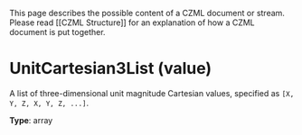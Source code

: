 This page describes the possible content of a CZML document or stream.  Please read [[CZML Structure]] for an explanation of how a CZML document is put together.

# UnitCartesian3List (value)

A list of three-dimensional unit magnitude Cartesian values, specified as `[X, Y, Z, X, Y, Z, ...]`.

**Type**: array

